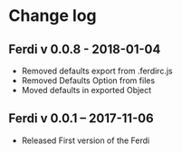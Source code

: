 # Change log

## Ferdi v 0.0.8 - 2018-01-04

* Removed defaults export from .ferdirc.js
* Removed Defaults Option from files
* Moved defaults in exported Object

## Ferdi v 0.0.1 – 2017-11-06

* Released First version of the Ferdi
